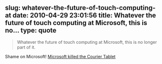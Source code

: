 slug: whatever-the-future-of-touch-computing-at
date: 2010-04-29 23:01:56
title: Whatever the future of touch computing at Microsoft, this is no...
type: quote
---

> Whatever the future of touch computing at Microsoft, this is no longer part of it.

Shame on Microsoft! [Microsoft killed the Courier Tablet](http://thenextweb.com/microsoft/2010/04/29/microsoft-courier-tablet-project-killed/)
